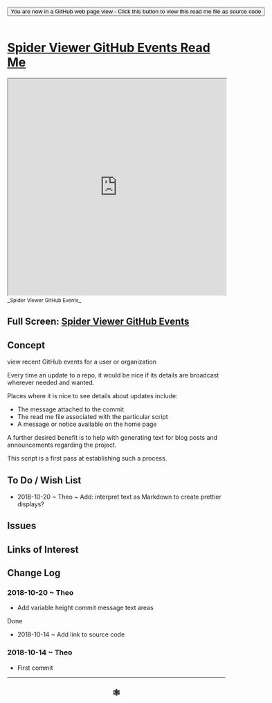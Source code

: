 
<span style=display:none; >[You are now in a GitHub source code view - click this link to view Read Me file as a web page]( https://www.ladybug.tools/spider-gbxml-tools/#cookbook/spider-viewer-github-events/README.md "View file as a web page." ) </span>

<div><input type=button class = "btn btn-secondary btn-sm" onclick="window.location.href='https://github.com/ladybug-tools/spider-gbxml-tools/blob/master/cookbook/spider-viewer-github-events/README.md'";
value='You are now in a GitHub web page view - Click this button to view this read me file as source code' ></div>

<br>

# [Spider Viewer GitHub Events Read Me]( #cookbook/spider-viewer-github-events/README.md )


<iframe src=https://www.ladybug.tools/spider-gbxml-tools/cookbook/spider-viewer-github-events/index.html width=100% height=500px >Iframes are not viewable in GitHub source code views</iframe>
_<small>Spider Viewer GitHub Events</small>_

## Full Screen: [Spider Viewer GitHub Events]( https://www.ladybug.tools/spider-gbxml-tools/cookbook/spider-viewer-github-events/r1/spider-viewer-github-events.html )



## Concept

view recent GitHub events for a user or organization


Every time an update to a repo, it would be nice if its details are broadcast wherever needed and wanted.

Places where it is nice to see details about updates include:

* The message attached to the commit
* The read me file associated with the particular script
* A message or notice available on the home page

A further desired benefit is to help with generating text for blog posts and announcements regarding the project.

This script is a first pass at establishing such a process.


## To Do / Wish List

* 2018-10-20 ~ Theo ~ Add: interpret text as Markdown to create prettier displays?


## Issues




## Links of Interest



## Change Log

### 2018-10-20 ~ Theo

* Add variable height commit message text areas

Done

* 2018-10-14 ~ Add link to source code

### 2018-10-14 ~ Theo

* First commit


***

### <center title="Howdy! My web is better than yours. ;-)" ><a href=javascript:window.scrollTo(0,0); style="text-decoration:none !important;" > &#x1f578; </a></center>

